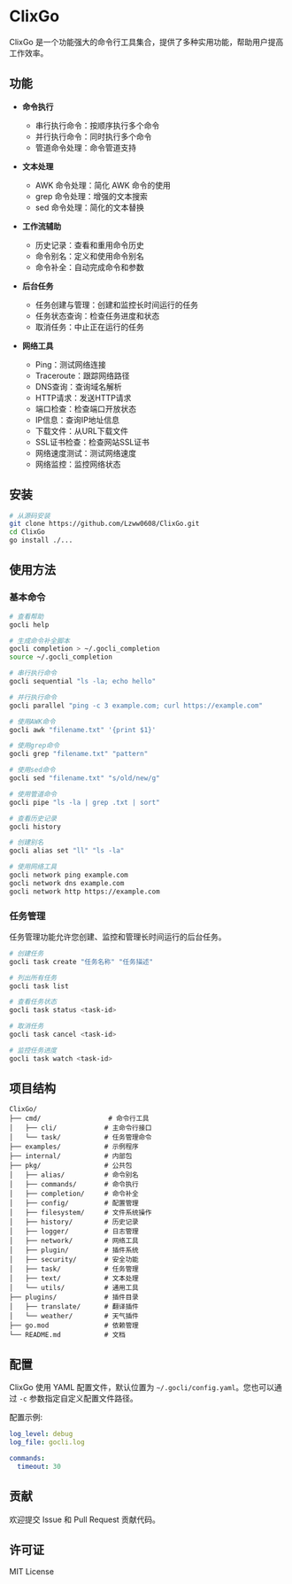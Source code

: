 # ClixGo

ClixGo 是一个功能强大的命令行工具集合，提供了多种实用功能，帮助用户提高工作效率。

## 功能

- **命令执行**
  - 串行执行命令：按顺序执行多个命令
  - 并行执行命令：同时执行多个命令
  - 管道命令处理：命令管道支持
  
- **文本处理**
  - AWK 命令处理：简化 AWK 命令的使用
  - grep 命令处理：增强的文本搜索
  - sed 命令处理：简化的文本替换
  
- **工作流辅助**
  - 历史记录：查看和重用命令历史
  - 命令别名：定义和使用命令别名
  - 命令补全：自动完成命令和参数
  
- **后台任务**
  - 任务创建与管理：创建和监控长时间运行的任务
  - 任务状态查询：检查任务进度和状态
  - 取消任务：中止正在运行的任务
  
- **网络工具**
  - Ping：测试网络连接
  - Traceroute：跟踪网络路径
  - DNS查询：查询域名解析
  - HTTP请求：发送HTTP请求
  - 端口检查：检查端口开放状态
  - IP信息：查询IP地址信息
  - 下载文件：从URL下载文件
  - SSL证书检查：检查网站SSL证书
  - 网络速度测试：测试网络速度
  - 网络监控：监控网络状态

## 安装

```bash
# 从源码安装
git clone https://github.com/Lzww0608/ClixGo.git
cd ClixGo
go install ./...
```

## 使用方法

### 基本命令

```bash
# 查看帮助
gocli help

# 生成命令补全脚本
gocli completion > ~/.gocli_completion
source ~/.gocli_completion

# 串行执行命令
gocli sequential "ls -la; echo hello"

# 并行执行命令
gocli parallel "ping -c 3 example.com; curl https://example.com"

# 使用AWK命令
gocli awk "filename.txt" '{print $1}'

# 使用grep命令
gocli grep "filename.txt" "pattern"

# 使用sed命令
gocli sed "filename.txt" "s/old/new/g"

# 使用管道命令
gocli pipe "ls -la | grep .txt | sort"

# 查看历史记录
gocli history

# 创建别名
gocli alias set "ll" "ls -la"

# 使用网络工具
gocli network ping example.com
gocli network dns example.com
gocli network http https://example.com
```

### 任务管理

任务管理功能允许您创建、监控和管理长时间运行的后台任务。

```bash
# 创建任务
gocli task create "任务名称" "任务描述"

# 列出所有任务
gocli task list

# 查看任务状态
gocli task status <task-id>

# 取消任务
gocli task cancel <task-id>

# 监控任务进度
gocli task watch <task-id>
```

## 项目结构

```
ClixGo/
├── cmd/                 # 命令行工具
│   ├── cli/            # 主命令行接口
│   └── task/           # 任务管理命令
├── examples/           # 示例程序
├── internal/           # 内部包
├── pkg/                # 公共包
│   ├── alias/          # 命令别名
│   ├── commands/       # 命令执行
│   ├── completion/     # 命令补全
│   ├── config/         # 配置管理
│   ├── filesystem/     # 文件系统操作
│   ├── history/        # 历史记录
│   ├── logger/         # 日志管理
│   ├── network/        # 网络工具
│   ├── plugin/         # 插件系统
│   ├── security/       # 安全功能
│   ├── task/           # 任务管理
│   ├── text/           # 文本处理
│   └── utils/          # 通用工具
├── plugins/            # 插件目录
│   ├── translate/      # 翻译插件
│   └── weather/        # 天气插件
├── go.mod              # 依赖管理
└── README.md           # 文档
```

## 配置

ClixGo 使用 YAML 配置文件，默认位置为 `~/.gocli/config.yaml`。您也可以通过 `-c` 参数指定自定义配置文件路径。

配置示例:

```yaml
log_level: debug
log_file: gocli.log

commands:
  timeout: 30
```

## 贡献

欢迎提交 Issue 和 Pull Request 贡献代码。

## 许可证

MIT License 